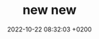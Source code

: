 ---
layout: post
title:  "new new"
date:   2022-10-22 08:32:03 +0200
categories: post
hero: /assets/images/hero.jpg
---